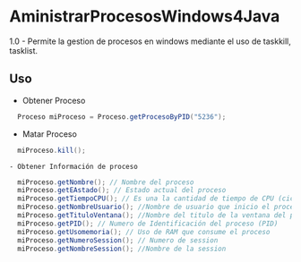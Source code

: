 # AministrarProcesosWindows4Java

 1.0 -  Permite la gestion de procesos en windows mediante el uso de taskkill, tasklist.
 
  
## Uso
  
  - Obtener Proceso
  
  ```java
    Proceso miProceso = Proceso.getProcesoByPID("5236");
  ```
   - Matar Proceso
   ```java
     miProceso.kill();
  ```
  
    - Obtener Información de proceso 
   ```java
     miProceso.getNombre(); // Nombre del proceso
     miProceso.getEAstado(); // Estado actual del proceso
     miProceso.getTiempoCPU(); // Es una la cantidad de tiempo de CPU (ciclos) que se han utilizado desde el inicio del proceso
     miProceso.getNombreUsuario(); //Nombre de usuario que inicio el proceso (Propietario del proceso)
     miProceso.getTituloVentana(); //Nombre del titulo de la ventana del proceso
     miProceso.getPID(); // Numero de Identificación del proceso (PID)
     miProceso.getUsomemoria(); // Uso de RAM que consume el proceso
     miProceso.getNumeroSession(); // Numero de session
     miProceso.getNombreSession(); //Nombre de la session
  ```
  
  

    
